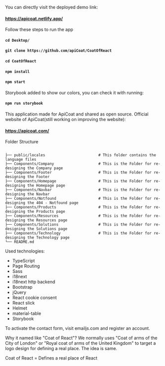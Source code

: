 You can directly visit the deployed demo link:
#### https://apicoat.netlify.app/

Follow these steps to run the app

#### `cd Desktop/`

#### `git clone https://github.com/apiCoat/CoatOfReact`

#### `cd CoatOfReact`

#### `npm install`

#### `npm start`

Storybook added to show our colors, you can check it with running:
#### `npm run storybook`

This application made for ApiCoat and shared as open source.
Official website of ApiCoat(still working on improving the website): 
#### https://apicoat.com/


Folder Structure
```

├── public/locales                        # This folder contains the language files
├── Components/Company                    # This is the Folder for re-designing the Company page
├── Components/Footer                     # This is the Folder for re-designing the Footer
├── Components/Homepage                   # This is the Folder for re-designing the Homepage page
├── Components/Navbar                     # This is the Folder for re-designing the Navbar
├── Components/Notfound                   # This is the Folder for re-designing the 404 - Notfound page
├── Components/Products                   # This is the Folder for re-designing the Products page
├── Components/Resources                  # This is the Folder for re-designing the Resources page
├── Components/Solutions                  # This is the Folder for re-designing the Solutions page
├── Components/Technology                 # This is the Folder for re-designing the Technology page
└── README.md
```


Used technologies:
* TypeScript
* Page Routing
* Sass
* i18next
* i18next http backend
* Bootstrap
* jQuery
* React cookie consent
* React slick
* Helmet
* material-table
* Storybook

To activate the contact form, visit emailjs.com and register an account.

Why it named like "Coat of React"?
We normally uses "Coat of arms of the City of London" or "Royal coat of arms of the United Kingdom" to target a logo design for defining a real place. The idea is same.

Coat of React = Defines a real place of React